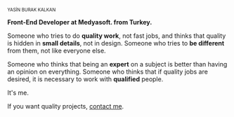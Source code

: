 <p><sub style="font-size: 10px;">YASİN BURAK KALKAN</sub></p>
<p><strong>Front-End Developer at Medyasoft. from Turkey.</strong></p>
<p>Someone who tries to do <strong>quality work</strong>, not fast jobs, and thinks that quality is hidden in <strong>small details</strong>, not in design. Someone who tries to <strong>be different</strong> from them, not like everyone else.</p>
<p>Someone who thinks that being an <strong>expert</strong> on a subject is better than having an opinion on everything. Someone who thinks that if quality jobs are desired, it is necessary to work with <strong>qualified</strong> people.</p>
<p>It's me.</p>
<p>If you want quality projects, <a href="mailto:yasinburakkalkan@gmail.com">contact me</a>.</p>
